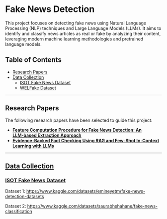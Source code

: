 # Fake News Detection

This project focuses on detecting fake news using Natural Language Processing (NLP) techniques and Large Language Models (LLMs). It aims to identify and classify news articles as real or fake by analyzing their content, leveraging modern machine learning methodologies and pretrained language models.

## Table of Contents
- [Research Papers](#research-papers)
- [Data Collection](#data-collection)
  - [ISOT Fake News Dataset](#isot-fake-news-dataset)
  - [WELFake Dataset](#welfake-dataset)

---
## Research Papers
The following research papers have been selected to guide this project:

- [**Feature Computation Procedure for Fake News Detection: An LLM‑based Extraction Approach**](https://www.researchgate.net/publication/392127130_Feature_computation_procedure_for_fake_news_detection_An_LLM-based_extraction_approach)
- [**Evidence‑Backed Fact Checking Using RAG and Few‑Shot In‑Context Learning with LLMs**](https://arxiv.org/pdf/2408.12060)

---

## [Data Collection](#data-collection)

### [ISOT Fake News Dataset](#isot-fake-news-dataset)
Dataset 1:
https://www.kaggle.com/datasets/emineyetm/fake-news-detection-datasets

Dataset 2:
https://www.kaggle.com/datasets/saurabhshahane/fake-news-classification
